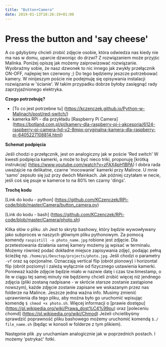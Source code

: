 ```yaml
---
title: "Button+Camera"
date: 2019-01-13T18:26:19+01:00
---
```


# Press the button and 'say cheese'

A co gdybyśmy chcieli zrobić zdjęcie osobie, która odwiedza nas kiedy nie ma nas w domu, uparcie dzwoniąc do drzwi? Z rozwiązaniem może przyjśc Malinka. 
Poniżej opiszę jak możemy zaiprowizować rozwiązanie. Wyobraźmy sobie, że nasz dzwonek to nic innego jak zwykły przełącznik ON-OFF, najlepiej ten czerwony ;) Do tego będziemy jeszcze potrzebować kamery. 
W ninijeszym poście nie podejmuję się opisywania instalacji rozwiązania w 'ścianie'. W takim przypadku dobrze byłoby zasięgnąć rady zaprzyjaźnionego elektryka.

<strong>Czego potrzebuję?</strong>

- [To co jest potrzebne tu] (https://kczenczek.github.io/Python-w-Malinach/post/red-switch/)
- kamerka RPi - dla przykładu [Raspberry Pi Camera] (https://botland.com.pl/pl/kamery-dla-raspberry-pi-i-akcesoria/6124-raspberry-pi-camera-hd-v2-8mpx-oryginalna-kamera-dla-raspberry-pi-6405227108814.html) 

<strong>Schemat podpięcia</strong>

Jeśli chodzi o przełącznik, jest on analogiczny jak w poście 'Red switch'
W kwesti podpięcia kamerki, a może to być nieco triki, proponuję [krótką instrukcję] (https://www.youtube.com/watch?v=zFAX4pH1BPA)
I dobra rada uważajcie na delikatne, czarne 'mocowanie' kamerki przy Malince. U mnie 'samo' zepsuło się już przy dwóch Mainkach. Jak później czytałam w necie, jeśli coś się psuje w kamerce to na 80% ten czarny 'dings'.
 
<strong>Trochę kodu</strong>

[Link do kodu - python] (https://github.com/KCzenczek/RPi-code/blob/master/Camera/button_camera.py)

[Link do kodu - bash] (https://github.com/KCzenczek/RPi-code/blob/master/Camera/photo.sh)

Kilka słów o pliku .sh Jest to skrytp bashowy, który będzie wywowływany jako subproces w naszych głównym pliku pythonowym. Za pomocą komendy <code>raspistill -o photo_name.jpg</code> robione jest zdjęcie. Dla przetestowania działania samej kamery możemy ją wpisać w terminalu. Możemy również podać dokładne miejsce zapisywania zdjęć, podając pełną ścieżkę np. <code>/home/pi/Desctop/projects/photo.jpg</code>. Jeśli chodzi o parametry <code>-vf</code> oraz <code></code> są opcjonalne. Oznaczają vertical flip (obrót pionowy) i horizontal flip (obrót poziomy) i zależą wyłącznie od fizycznego ustawienia kamerki.
Ponieważ każde zdjęcie będzie miało w nazwie datę i czas tzw.timestamp, o ile w ciągu tej samej minuty nie będziemy chcieli zrobić więcej niż jendnego zdjęcia (pliki zostaną nadpisane - w skrócie starsze zostanie zastąpione nowszym), każde zdjęcie zostanie zapisane we wskazanym przez nas folderze na Malince.
Jeszcze jedna ważna info. Musimy zmienić uprawnienia dla tego pliku, aby można było go uruchomić wpisując komendę <code>$ chmod +x photo.sh</code>.
Więcej informacji o [prawie dostępu] (https://pl.wikipedia.org/wiki/Prawa_dost%C4%99pu) oraz [poleceniu chomd] (https://pl.wikipedia.org/wiki/Chmod)
Jeżeli chcielibyśmy sprawdzić poprawność pliku bashowego możemy uruchomić komendą <code>$./ file_name.sh</code> (będąc w konsoli w folderze z tym plikiem).

Następnie plik .py uruchamiam analogicznie jak w poprzednich postach. I możemy 'pstrykać' fotki. 

